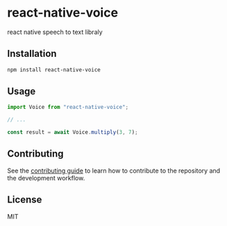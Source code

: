 # react-native-voice

react native speech to text libraly 

## Installation

```sh
npm install react-native-voice
```

## Usage

```js
import Voice from "react-native-voice";

// ...

const result = await Voice.multiply(3, 7);
```

## Contributing

See the [contributing guide](CONTRIBUTING.md) to learn how to contribute to the repository and the development workflow.

## License

MIT
